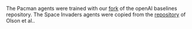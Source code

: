 The Pacman agents were trained with our [fork](https://github.com/hcmlab/baselines/tree/customTraining) of the openAI baselines repository.
The Space Invaders agents were copied from the [repository](https://github.com/mattolson93/counterfactual-state-explanations/) of Olson et al..
